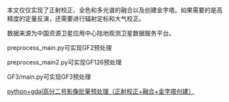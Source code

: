 
本文仅仅实现了正射校正、全色和多光谱的融合以及创建金字塔。如果需要的是高精度的定量反演，还需要进行辐射定标和大气校正。

数据来源为中国资源卫星应用中心陆地观测卫星数据服务平台。

preprocess_main.py可实现GF2预处理

preprocess_main2.py可实现GF126预处理

GF3/main.py可实现GF3预处理

[python+gdal高分二号影像批量预处理（正射校正+融合+金字塔创建）](https://zhuanlan.zhihu.com/p/531311366)
